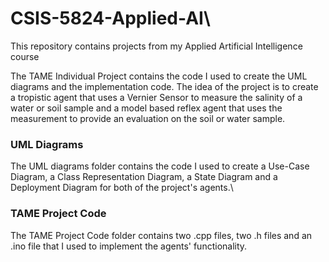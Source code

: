# CSIS-5824-Applied-AI\

This repository contains projects from my Applied Artificial Intelligence course

The TAME Individual Project contains the code I used to create the UML diagrams and the implementation code. The idea of the project is to create a tropistic agent that uses a Vernier Sensor to measure the salinity of a water or soil sample and a model based reflex agent that uses the measurement to provide an evaluation on the soil or water sample.

### UML Diagrams
The UML diagrams folder contains the code I used to create a Use-Case Diagram, a Class Representation Diagram, a State Diagram and a Deployment Diagram for both of the project's agents.\

### TAME Project Code
The TAME Project Code folder contains two .cpp files, two .h files and an .ino file that I used to implement the agents' functionality. 
 